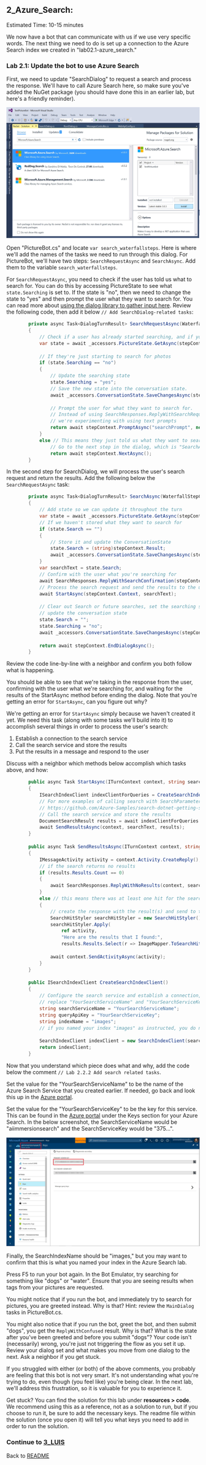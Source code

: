 ## 2_Azure_Search:
Estimated Time: 10-15 minutes

We now have a bot that can communicate with us if we use very specific words. The next thing we need to do is set up a connection to the Azure Search index we created in "lab02.1-azure_search." 

### Lab 2.1: Update the bot to use Azure Search

First, we need to update "SearchDialog" to request a search and process the response. We'll have to call Azure Search here, so make sure you've added the NuGet package (you should have done this in an earlier lab, but here's a friendly reminder).

![Azure Search NuGet](./resources/assets/AzureSearchNuGet.jpg) 

Open "PictureBot.cs" and locate `var search_waterfallsteps`. Here is where we'll add the names of the tasks we need to run through this dialog. For PictureBot, we'll have two steps: `SearchRequestAsync` and `SearchAsync`. Add them to the variable `search_waterfallsteps`.  

For `SearchRequestAsync`, you need to check if the user has told us what to search for. You can do this by accessing PictureState to see what `state.Searching` is set to. If the state is "no", then we need to change the state to "yes" and then prompt the user what they want to search for. You can read more about [using the dialog library to gather input here](https://docs.microsoft.com/en-us/azure/bot-service/bot-builder-prompts?view=azure-bot-service-4.0&tabs=csharp). Review the following code, then add it below `// Add SearchDialog-related tasks`:
```csharp
        private async Task<DialogTurnResult> SearchRequestAsync(WaterfallStepContext stepContext, CancellationToken cancellationToken)
        {
            // Check if a user has already started searching, and if you know what to search for
            var state = await _accessors.PictureState.GetAsync(stepContext.Context);

            // If they're just starting to search for photos
            if (state.Searching == "no")
            {
                // Update the searching state
                state.Searching = "yes";
                // Save the new state into the conversation state.
                await _accessors.ConversationState.SaveChangesAsync(stepContext.Context);

                // Prompt the user for what they want to search for.
                // Instead of using SearchResponses.ReplyWithSearchRequest,
                // we're experimenting with using text prompts
                return await stepContext.PromptAsync("searchPrompt", new PromptOptions { Prompt = MessageFactory.Text("What would you like to search for?") }, cancellationToken);
            }
            else // This means they just told us what they want to search for
                // Go to the next step in the dialog, which is "SearchAsync"
                return await stepContext.NextAsync();
        }
```

In the second step for SearchDialog, we will process the user's search request and return the results. Add the following below the `SearchRequestAsync` task:
```csharp
        private async Task<DialogTurnResult> SearchAsync(WaterfallStepContext stepContext, CancellationToken cancellationToken)
        {
            // Add state so we can update it throughout the turn
            var state = await _accessors.PictureState.GetAsync(stepContext.Context);
            // If we haven't stored what they want to search for
            if (state.Search == "")
            {
                // Store it and update the ConversationState
                state.Search = (string)stepContext.Result;
                await _accessors.ConversationState.SaveChangesAsync(stepContext.Context);
            }
            var searchText = state.Search;
            // Confirm with the user what you're searching for
            await SearchResponses.ReplyWithSearchConfirmation(stepContext.Context, searchText);
            // Process the search request and send the results to the user
            await StartAsync(stepContext.Context, searchText);

            // Clear out Search or future searches, set the searching state to no,
            // update the conversation state
            state.Search = "";
            state.Searching = "no";
            await _accessors.ConversationState.SaveChangesAsync(stepContext.Context);

            return await stepContext.EndDialogAsync();
        }
```
Review the code line-by-line with a neighbor and confirm you both follow what is happening.  

You should be able to see that we're taking in the response from the user, confirming with the user what we're searching for, and waiting for the results of the StartAsync method before ending the dialog. Note that you're getting an error for `StartAsync`, can you figure out why?  

We're getting an error for `StartAsync` simply because we haven't created it yet. We need this task (along with some tasks we'll build into it) to accomplish several things in order to process the user's search:  

1.  Establish a connection to the search service
2.  Call the search service and store the results
3.  Put the results in a message and respond to the user

Discuss with a neighbor which methods below accomplish which tasks above, and how:
```csharp
        public async Task StartAsync(ITurnContext context, string searchText)
        {
            ISearchIndexClient indexClientForQueries = CreateSearchIndexClient();
            // For more examples of calling search with SearchParameters, see
            // https://github.com/Azure-Samples/search-dotnet-getting-started/blob/master/DotNetHowTo/DotNetHowTo/Program.cs.  
            // Call the search service and store the results
            DocumentSearchResult results = await indexClientForQueries.Documents.SearchAsync(searchText);
            await SendResultsAsync(context, searchText, results);
        }

        public async Task SendResultsAsync(ITurnContext context, string searchText, DocumentSearchResult results)
        {
            IMessageActivity activity = context.Activity.CreateReply();
            // if the search returns no results
            if (results.Results.Count == 0)
            {
                await SearchResponses.ReplyWithNoResults(context, searchText);
            }
            else // this means there was at least one hit for the search
            {
                // create the response with the result(s) and send to the user
                SearchHitStyler searchHitStyler = new SearchHitStyler();
                searchHitStyler.Apply(
                    ref activity,
                    "Here are the results that I found:",
                    results.Results.Select(r => ImageMapper.ToSearchHit(r)).ToList().AsReadOnly());

                await context.SendActivityAsync(activity);
            }
        }

        public ISearchIndexClient CreateSearchIndexClient()
        {
            // Configure the search service and establish a connection, call it in StartAsync()
            // replace "YourSearchServiceName" and "YourSearchServiceKey" with your search service values
            string searchServiceName = "YourSearchServiceName";
            string queryApiKey = "YourSearchServiceKey";
            string indexName = "images";
            // if you named your index "images" as instructed, you do not need to change this value

            SearchIndexClient indexClient = new SearchIndexClient(searchServiceName, indexName, new SearchCredentials(queryApiKey));
            return indexClient;
        }
```

Now that you understand which piece does what and why, add the code below the comment `// Lab 2.2.2 Add search related tasks`.  

Set the value for the "YourSearchServiceName" to be the name of the Azure Search Service that you created earlier.  If needed, go back and look this up in the [Azure portal](https://portal.azure.com).  

Set the value for the "YourSearchServiceKey" to be the key for this service.  This can be found in the [Azure portal](https://portal.azure.com) under the Keys section for your Azure Search.  In the below screenshot, the SearchServiceName would be "aiimmersionsearch" and the SearchServiceKey would be "375...".  

![Azure Search Settings](./resources/assets/AzureSearchSettings.jpg) 

Finally, the SearchIndexName should be "images," but you may want to confirm that this is what you named your index in the Azure Search lab.  

Press F5 to run your bot again.  In the Bot Emulator, try searching for something like "dogs" or "water".  Ensure that you are seeing results when tags from your pictures are requested.  

You might notice that if you run the bot, and immediately try to search for pictures, you are greeted instead. Why is that? Hint: review the `MainDialog` tasks in PictureBot.cs.

You might also notice that if you run the bot, greet the bot, and then submit "dogs", you get the `ReplyWithConfused` result. Why is that? What is the state after you've been greeted and before you submit "dogs"? Your code isn't (necessarily) wrong, you're just not triggering the flow as you set it up. Review your dialog set and what makes you move from one dialog to the next. Ask a neighbor if you get stuck.  

If you struggled with either (or both) of the above comments, you probably are feeling that this bot is not very smart. It's not understanding what you're trying to do, even though (you feel like) you're being clear. In the next lab, we'll address this frustration, so it is valuable for you to experience it.

Get stuck? You can find the solution for this lab under **resources > code**. We recommend using this as a reference, not as a solution to run, but if you choose to run it, be sure to add the necessary keys. The readme file within the solution (once you open it) will tell you what keys you need to add in order to run the solution.   

### Continue to [3_LUIS](./3_LUIS.md)  
Back to [README](./0_README.md)
